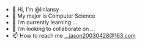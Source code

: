 - 👋 Hi, I’m @linlansy
- 👀 My major is Computer Science
- 🌱 I’m currently learning ...
- 💞️ I’m looking to collaborate on ...
- 📫 How to reach me ...jason20030428@163.com

<!---
linlansy/linlansy is a ✨ special ✨ repository because its `README.md` (this file) appears on your GitHub profile.
You can click the Preview link to take a look at your changes.
--->

